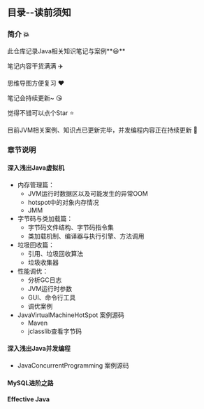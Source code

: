 ## 目录--读前须知

### 简介 :boom: 

此仓库记录Java相关知识笔记与案例**😆**  

笔记内容干货满满 :airplane:

思维导图方便复习 ❤️

笔记会持续更新~  :kissing_heart: 

觉得不错可以点个Star ⭐️ 

目前JVM相关案例、知识点已更新完毕，并发编程内容正在持续更新  :santa:



### 章节说明

#### 深入浅出Java虚拟机

- 内存管理篇：
  - JVM运行时数据区以及可能发生的异常OOM
  - hotspot中的对象内存情况
  - JMM
- 字节码与类加载篇：
  - 字节码文件结构、字节码指令集
  - 类加载机制、编译器与执行引擎、方法调用
- 垃圾回收篇：
  - 引用、垃圾回收算法
  - 垃圾收集器
- 性能调优：
  - 分析GC日志
  - JVM运行时参数
  - GUI、命令行工具
  - 调优案例
- JavaVirtualMachineHotSpot 案例源码
  - Maven 
  - jclasslib查看字节码



#### 深入浅出Java并发编程

- JavaConcurrentProgramming 案例源码



####  MySQL进阶之路



#### Effective Java



